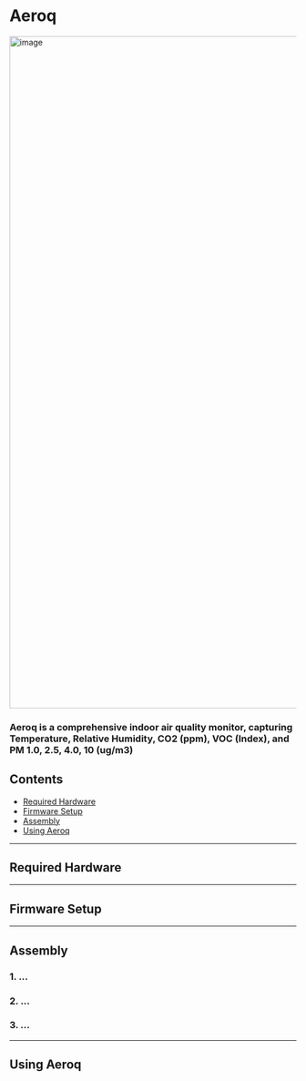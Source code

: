 # Aeroq

<img width="2268" height="1181" alt="image" src="https://github.com/user-attachments/assets/4e70900d-991c-4c67-8099-969e4073f7d7" />

### Aeroq is a comprehensive indoor air quality monitor, capturing Temperature, Relative Humidity, CO2 (ppm), VOC (Index), and PM 1.0, 2.5, 4.0, 10 (ug/m3)

## Contents

- [Required Hardware](#required-hardware)
- [Firmware Setup](#pi-setup)
- [Assembly](#assembly)
- [Using Aeroq](#using-the-frame)

---

## Required Hardware

---

## Firmware Setup

---

## Assembly

### 1. ...
### 2. ...
### 3. ...

---

## Using Aeroq
